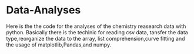 # Data-Analyses
Here is the the code for the analyses of the chemistry reasearch data with python. Basically there is the techinic for reading csv data, tansfer the data type,reorganize the data to the array, list comprehension,curve fitting and the usage of matplotlib,Pandas,and numpy.
